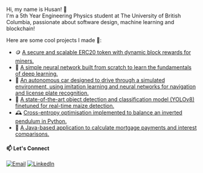 Hi, my name is Husan! 👋  
I'm a 5th Year Engineering Physics student at The University of British Columbia, passionate about software design, machine learning and blockchain!

Here are some cool projects I made 🌟:

- 🪙 [A secure and scalable ERC20 token with dynamic block rewards for miners.](https://github.com/husanaulakh/Cryptocurrency-Token-FlowToken)
- 🧠 [A simple neural network built from scratch to learn the fundamentals of deep learning.](https://github.com/husanaulakh/Neural-Network-from-Scratch)
- 🚗 [An autonomous car designed to drive through a simulated environment, using imitation learning and neural networks for navigation and license plate recognition.](https://github.com/husanaulakh/ENPH-353-Competition-Team12)
- 🌽 [A state-of-the-art object detection and classification model (YOLOv8) finetuned for real-time maize detection.](https://github.com/husanaulakh/UBCAgroBot/Maize)
- 🕰️ [Cross-entropy optimisation implemented to balance an inverted pendulum in Python.](https://github.com/husanaulakh/Cross-entropy-inverted-pendulum-balancer)
- 🏦 [A Java-based application to calculate mortgage payments and interest comparisons.](https://github.com/husanaulakh/MortgageCalculator)

#### 📫 Let's Connect
[![Email](https://img.shields.io/badge/Email-D14836?style=flat-square&logo=gmail&logoColor=white)](mailto:husanaulakh5@gmail.com) [![LinkedIn](https://img.shields.io/badge/LinkedIn-0077B5?style=flat-square&logo=linkedin&logoColor=white)](https://www.linkedin.com/in/husan-aulakh)